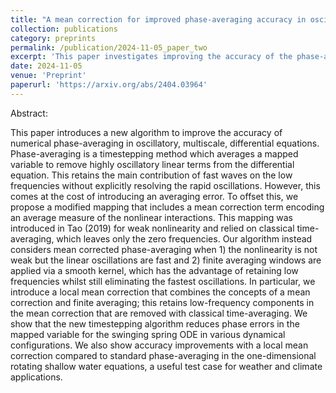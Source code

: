```yaml
---
title: "A mean correction for improved phase-averaging accuracy in oscillatory, multiscale, differential equations"
collection: publications
category: preprints
permalink: /publication/2024-11-05_paper_two
excerpt: 'This paper investigates improving the accuracy of the phase-averaged timestepping method. Phase-averaging reduces numerical stiffness to enable large, accurate, timesteps in oscillatory PDEs. However, this introduces an averaging error, which we aim to offset with an additional mean correction term. This new method is shown to enable accuracy improvements in three numerical tests, including the one-dimensional rotating shallow water equations.'
date: 2024-11-05
venue: 'Preprint'
paperurl: 'https://arxiv.org/abs/2404.03964'
---
```


Abstract:

This paper introduces a new algorithm to improve the accuracy of numerical phase-averaging in oscillatory, multiscale, differential equations. Phase-averaging is a timestepping method which averages a mapped variable to remove highly oscillatory linear terms from the differential equation. This retains the main contribution of fast waves on the low frequencies without explicitly resolving the rapid oscillations. However, this comes at the cost of introducing an averaging error. To offset this, we propose a modified mapping that includes a mean correction term encoding an average measure of the nonlinear interactions. This mapping was introduced in Tao (2019) for weak nonlinearity and relied on classical time-averaging, which leaves only the zero frequencies. Our algorithm instead considers mean corrected phase-averaging when 1) the nonlinearity is not weak but the linear oscillations are fast and 2) finite averaging windows are applied via a smooth kernel, which has the advantage of retaining low frequencies whilst still eliminating the fastest oscillations. In particular, we introduce a local mean correction that combines the concepts of a mean correction and finite averaging; this retains low-frequency components in the mean correction that are removed with classical time-averaging. We show that the new timestepping algorithm reduces phase errors in the mapped variable for the swinging spring ODE in various dynamical configurations. We also show accuracy improvements with a local mean correction compared to standard phase-averaging in the one-dimensional rotating shallow water equations, a useful test case for weather and climate applications.
